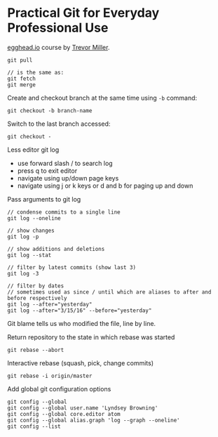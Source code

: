 # Practical Git for Everyday Professional Use

[egghead.io](https://egghead.io) course by [Trevor Miller](https://egghead.io/instructors/trevor-miller).

```
git pull

// is the same as:
git fetch
git merge
```

Create and checkout branch at the same time using ```-b``` command:

```
git checkout -b branch-name
```

Switch to the last branch accessed:

```
git checkout -
```

Less editor git log

- use forward slash / to search log
- press q to exit editor
- navigate using up/down page keys
- navigate using j or k keys or d and b for paging up and down

Pass arguments to git log

```
// condense commits to a single line
git log --oneline

// show changes
git log -p

// show additions and deletions
git log --stat

// filter by latest commits (show last 3)
git log -3

// filter by dates
// sometimes used as since / until which are aliases to after and before respectively
git log --after="yesterday"
git log --after="3/15/16" --before="yesterday"
```

Git blame <filename> tells us who modified the file, line by line.

Return repository to the state in which rebase was started

```
git rebase --abort
```

Interactive rebase (squash, pick, change commits)

```
git rebase -i origin/master
```

Add global git configuration options

```
git config --global
git config --global user.name 'Lyndsey Browning'
git config --global core.editor atom
git config --global alias.graph 'log --graph --oneline'
git config --list
```
